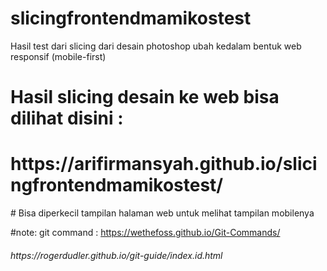 # slicingfrontendmamikostest
Hasil test dari slicing dari desain photoshop ubah kedalam bentuk web responsif (mobile-first)

# Hasil slicing desain ke web bisa dilihat disini :
<h1>https://arifirmansyah.github.io/slicingfrontendmamikostest/</h1>
# Bisa diperkecil tampilan halaman web untuk melihat tampilan mobilenya

#note:
git command : https://wethefoss.github.io/Git-Commands/
<h6>https://rogerdudler.github.io/git-guide/index.id.html</h6>
